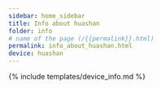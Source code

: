 ```yaml
---
sidebar: home_sidebar
title: Info about huashan
folder: info
# name of the page (/{{permalink}}.html)
permalink: info_about_huashan.html
device: huashan
---
```

{% include templates/device_info.md %}
